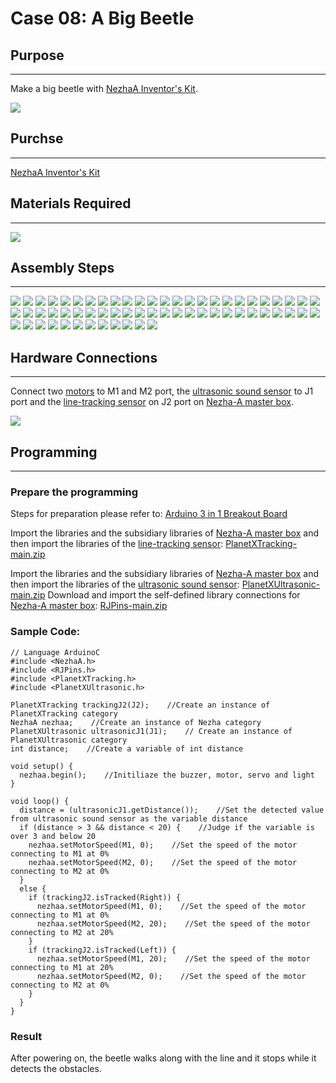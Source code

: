 # Case 08: A Big Beetle

## Purpose
---
Make a big beetle with [NezhaA Inventor's Kit](https://shop.elecfreaks.com/products/elecfreaks-arduino-36-in-1-nezha-a-inventors-kit?_pos=2&_sid=e1dfa3343&_ss=r).

![](https://wiki-media-ef.oss-cn-hongkong.aliyuncs.com/i18n/en/docusaurus-plugin-content-docs/current/arduino/building-blocks/nezhaa-inventors-kit/images/neza-a-case-08-01.png)

## Purchse
---
 [NezhaA Inventor's Kit](https://shop.elecfreaks.com/products/elecfreaks-arduino-36-in-1-nezha-a-inventors-kit?_pos=2&_sid=e1dfa3343&_ss=r)

## Materials Required
---
![](https://wiki-media-ef.oss-cn-hongkong.aliyuncs.com/i18n/en/docusaurus-plugin-content-docs/current/arduino/building-blocks/nezhaa-inventors-kit/images/neza-a-case-08-02.png)

## Assembly Steps
---
![](https://wiki-media-ef.oss-cn-hongkong.aliyuncs.com/i18n/en/docusaurus-plugin-content-docs/current/arduino/building-blocks/nezhaa-inventors-kit/images/neza-a-step-08-01.png)
![](https://wiki-media-ef.oss-cn-hongkong.aliyuncs.com/i18n/en/docusaurus-plugin-content-docs/current/arduino/building-blocks/nezhaa-inventors-kit/images/neza-a-step-08-02.png)
![](https://wiki-media-ef.oss-cn-hongkong.aliyuncs.com/i18n/en/docusaurus-plugin-content-docs/current/arduino/building-blocks/nezhaa-inventors-kit/images/neza-a-step-08-03.png)
![](https://wiki-media-ef.oss-cn-hongkong.aliyuncs.com/i18n/en/docusaurus-plugin-content-docs/current/arduino/building-blocks/nezhaa-inventors-kit/images/neza-a-step-08-04.png)
![](https://wiki-media-ef.oss-cn-hongkong.aliyuncs.com/i18n/en/docusaurus-plugin-content-docs/current/arduino/building-blocks/nezhaa-inventors-kit/images/neza-a-step-08-05.png)
![](https://wiki-media-ef.oss-cn-hongkong.aliyuncs.com/i18n/en/docusaurus-plugin-content-docs/current/arduino/building-blocks/nezhaa-inventors-kit/images/neza-a-step-08-06.png)
![](https://wiki-media-ef.oss-cn-hongkong.aliyuncs.com/i18n/en/docusaurus-plugin-content-docs/current/arduino/building-blocks/nezhaa-inventors-kit/images/neza-a-step-08-07.png)
![](https://wiki-media-ef.oss-cn-hongkong.aliyuncs.com/i18n/en/docusaurus-plugin-content-docs/current/arduino/building-blocks/nezhaa-inventors-kit/images/neza-a-step-08-08.png)
![](https://wiki-media-ef.oss-cn-hongkong.aliyuncs.com/i18n/en/docusaurus-plugin-content-docs/current/arduino/building-blocks/nezhaa-inventors-kit/images/neza-a-step-08-09.png)
![](https://wiki-media-ef.oss-cn-hongkong.aliyuncs.com/i18n/en/docusaurus-plugin-content-docs/current/arduino/building-blocks/nezhaa-inventors-kit/images/neza-a-step-08-10.png)
![](https://wiki-media-ef.oss-cn-hongkong.aliyuncs.com/i18n/en/docusaurus-plugin-content-docs/current/arduino/building-blocks/nezhaa-inventors-kit/images/neza-a-step-08-11.png)
![](https://wiki-media-ef.oss-cn-hongkong.aliyuncs.com/i18n/en/docusaurus-plugin-content-docs/current/arduino/building-blocks/nezhaa-inventors-kit/images/neza-a-step-08-12.png)
![](https://wiki-media-ef.oss-cn-hongkong.aliyuncs.com/i18n/en/docusaurus-plugin-content-docs/current/arduino/building-blocks/nezhaa-inventors-kit/images/neza-a-step-08-13.png)
![](https://wiki-media-ef.oss-cn-hongkong.aliyuncs.com/i18n/en/docusaurus-plugin-content-docs/current/arduino/building-blocks/nezhaa-inventors-kit/images/neza-a-step-08-14.png)
![](https://wiki-media-ef.oss-cn-hongkong.aliyuncs.com/i18n/en/docusaurus-plugin-content-docs/current/arduino/building-blocks/nezhaa-inventors-kit/images/neza-a-step-08-15.png)
![](https://wiki-media-ef.oss-cn-hongkong.aliyuncs.com/i18n/en/docusaurus-plugin-content-docs/current/arduino/building-blocks/nezhaa-inventors-kit/images/neza-a-step-08-16.png)
![](https://wiki-media-ef.oss-cn-hongkong.aliyuncs.com/i18n/en/docusaurus-plugin-content-docs/current/arduino/building-blocks/nezhaa-inventors-kit/images/neza-a-step-08-17.png)
![](https://wiki-media-ef.oss-cn-hongkong.aliyuncs.com/i18n/en/docusaurus-plugin-content-docs/current/arduino/building-blocks/nezhaa-inventors-kit/images/neza-a-step-08-18.png)
![](https://wiki-media-ef.oss-cn-hongkong.aliyuncs.com/i18n/en/docusaurus-plugin-content-docs/current/arduino/building-blocks/nezhaa-inventors-kit/images/neza-a-step-08-19.png)
![](https://wiki-media-ef.oss-cn-hongkong.aliyuncs.com/i18n/en/docusaurus-plugin-content-docs/current/arduino/building-blocks/nezhaa-inventors-kit/images/neza-a-step-08-20.png)
![](https://wiki-media-ef.oss-cn-hongkong.aliyuncs.com/i18n/en/docusaurus-plugin-content-docs/current/arduino/building-blocks/nezhaa-inventors-kit/images/neza-a-step-08-21.png)
![](https://wiki-media-ef.oss-cn-hongkong.aliyuncs.com/i18n/en/docusaurus-plugin-content-docs/current/arduino/building-blocks/nezhaa-inventors-kit/images/neza-a-step-08-22.png)
![](https://wiki-media-ef.oss-cn-hongkong.aliyuncs.com/i18n/en/docusaurus-plugin-content-docs/current/arduino/building-blocks/nezhaa-inventors-kit/images/neza-a-step-08-23.png)
![](https://wiki-media-ef.oss-cn-hongkong.aliyuncs.com/i18n/en/docusaurus-plugin-content-docs/current/arduino/building-blocks/nezhaa-inventors-kit/images/neza-a-step-08-24.png)
![](https://wiki-media-ef.oss-cn-hongkong.aliyuncs.com/i18n/en/docusaurus-plugin-content-docs/current/arduino/building-blocks/nezhaa-inventors-kit/images/neza-a-step-08-25.png)
![](https://wiki-media-ef.oss-cn-hongkong.aliyuncs.com/i18n/en/docusaurus-plugin-content-docs/current/arduino/building-blocks/nezhaa-inventors-kit/images/neza-a-step-08-26.png)
![](https://wiki-media-ef.oss-cn-hongkong.aliyuncs.com/i18n/en/docusaurus-plugin-content-docs/current/arduino/building-blocks/nezhaa-inventors-kit/images/neza-a-step-08-27.png)
![](https://wiki-media-ef.oss-cn-hongkong.aliyuncs.com/i18n/en/docusaurus-plugin-content-docs/current/arduino/building-blocks/nezhaa-inventors-kit/images/neza-a-step-08-28.png)
![](https://wiki-media-ef.oss-cn-hongkong.aliyuncs.com/i18n/en/docusaurus-plugin-content-docs/current/arduino/building-blocks/nezhaa-inventors-kit/images/neza-a-step-08-29.png)
![](https://wiki-media-ef.oss-cn-hongkong.aliyuncs.com/i18n/en/docusaurus-plugin-content-docs/current/arduino/building-blocks/nezhaa-inventors-kit/images/neza-a-step-08-30.png)
![](https://wiki-media-ef.oss-cn-hongkong.aliyuncs.com/i18n/en/docusaurus-plugin-content-docs/current/arduino/building-blocks/nezhaa-inventors-kit/images/neza-a-step-08-31.png)
![](https://wiki-media-ef.oss-cn-hongkong.aliyuncs.com/i18n/en/docusaurus-plugin-content-docs/current/arduino/building-blocks/nezhaa-inventors-kit/images/neza-a-step-08-32.png)
![](https://wiki-media-ef.oss-cn-hongkong.aliyuncs.com/i18n/en/docusaurus-plugin-content-docs/current/arduino/building-blocks/nezhaa-inventors-kit/images/neza-a-step-08-33.png)
![](https://wiki-media-ef.oss-cn-hongkong.aliyuncs.com/i18n/en/docusaurus-plugin-content-docs/current/arduino/building-blocks/nezhaa-inventors-kit/images/neza-a-step-08-34.png)
![](https://wiki-media-ef.oss-cn-hongkong.aliyuncs.com/i18n/en/docusaurus-plugin-content-docs/current/arduino/building-blocks/nezhaa-inventors-kit/images/neza-a-step-08-35.png)
![](https://wiki-media-ef.oss-cn-hongkong.aliyuncs.com/i18n/en/docusaurus-plugin-content-docs/current/arduino/building-blocks/nezhaa-inventors-kit/images/neza-a-step-08-36.png)
![](https://wiki-media-ef.oss-cn-hongkong.aliyuncs.com/i18n/en/docusaurus-plugin-content-docs/current/arduino/building-blocks/nezhaa-inventors-kit/images/neza-a-step-08-37.png)
![](https://wiki-media-ef.oss-cn-hongkong.aliyuncs.com/i18n/en/docusaurus-plugin-content-docs/current/arduino/building-blocks/nezhaa-inventors-kit/images/neza-a-step-08-38.png)
![](https://wiki-media-ef.oss-cn-hongkong.aliyuncs.com/i18n/en/docusaurus-plugin-content-docs/current/arduino/building-blocks/nezhaa-inventors-kit/images/neza-a-step-08-39.png)
![](https://wiki-media-ef.oss-cn-hongkong.aliyuncs.com/i18n/en/docusaurus-plugin-content-docs/current/arduino/building-blocks/nezhaa-inventors-kit/images/neza-a-step-08-40.png)
![](https://wiki-media-ef.oss-cn-hongkong.aliyuncs.com/i18n/en/docusaurus-plugin-content-docs/current/arduino/building-blocks/nezhaa-inventors-kit/images/neza-a-step-08-41.png)
![](https://wiki-media-ef.oss-cn-hongkong.aliyuncs.com/i18n/en/docusaurus-plugin-content-docs/current/arduino/building-blocks/nezhaa-inventors-kit/images/neza-a-step-08-42.png)
![](https://wiki-media-ef.oss-cn-hongkong.aliyuncs.com/i18n/en/docusaurus-plugin-content-docs/current/arduino/building-blocks/nezhaa-inventors-kit/images/neza-a-step-08-43.png)
![](https://wiki-media-ef.oss-cn-hongkong.aliyuncs.com/i18n/en/docusaurus-plugin-content-docs/current/arduino/building-blocks/nezhaa-inventors-kit/images/neza-a-step-08-44.png)
![](https://wiki-media-ef.oss-cn-hongkong.aliyuncs.com/i18n/en/docusaurus-plugin-content-docs/current/arduino/building-blocks/nezhaa-inventors-kit/images/neza-a-step-08-45.png)
![](https://wiki-media-ef.oss-cn-hongkong.aliyuncs.com/i18n/en/docusaurus-plugin-content-docs/current/arduino/building-blocks/nezhaa-inventors-kit/images/neza-a-step-08-46.png)
![](https://wiki-media-ef.oss-cn-hongkong.aliyuncs.com/i18n/en/docusaurus-plugin-content-docs/current/arduino/building-blocks/nezhaa-inventors-kit/images/neza-a-step-08-47.png)
![](https://wiki-media-ef.oss-cn-hongkong.aliyuncs.com/i18n/en/docusaurus-plugin-content-docs/current/arduino/building-blocks/nezhaa-inventors-kit/images/neza-a-step-08-48.png)
![](https://wiki-media-ef.oss-cn-hongkong.aliyuncs.com/i18n/en/docusaurus-plugin-content-docs/current/arduino/building-blocks/nezhaa-inventors-kit/images/neza-a-step-08-49.png)
![](https://wiki-media-ef.oss-cn-hongkong.aliyuncs.com/i18n/en/docusaurus-plugin-content-docs/current/arduino/building-blocks/nezhaa-inventors-kit/images/neza-a-step-08-50.png)
![](https://wiki-media-ef.oss-cn-hongkong.aliyuncs.com/i18n/en/docusaurus-plugin-content-docs/current/arduino/building-blocks/nezhaa-inventors-kit/images/neza-a-step-08-51.png)
![](https://wiki-media-ef.oss-cn-hongkong.aliyuncs.com/i18n/en/docusaurus-plugin-content-docs/current/arduino/building-blocks/nezhaa-inventors-kit/images/neza-a-step-08-52.png)
![](https://wiki-media-ef.oss-cn-hongkong.aliyuncs.com/i18n/en/docusaurus-plugin-content-docs/current/arduino/building-blocks/nezhaa-inventors-kit/images/neza-a-step-08-53.png)
![](https://wiki-media-ef.oss-cn-hongkong.aliyuncs.com/i18n/en/docusaurus-plugin-content-docs/current/arduino/building-blocks/nezhaa-inventors-kit/images/neza-a-step-08-54.png)
![](https://wiki-media-ef.oss-cn-hongkong.aliyuncs.com/i18n/en/docusaurus-plugin-content-docs/current/arduino/building-blocks/nezhaa-inventors-kit/images/neza-a-step-08-55.png)
![](https://wiki-media-ef.oss-cn-hongkong.aliyuncs.com/i18n/en/docusaurus-plugin-content-docs/current/arduino/building-blocks/nezhaa-inventors-kit/images/neza-a-step-08-56.png)
![](https://wiki-media-ef.oss-cn-hongkong.aliyuncs.com/i18n/en/docusaurus-plugin-content-docs/current/arduino/building-blocks/nezhaa-inventors-kit/images/neza-a-step-08-57.png)
![](https://wiki-media-ef.oss-cn-hongkong.aliyuncs.com/i18n/en/docusaurus-plugin-content-docs/current/arduino/building-blocks/nezhaa-inventors-kit/images/neza-a-step-08-58.png)
![](https://wiki-media-ef.oss-cn-hongkong.aliyuncs.com/i18n/en/docusaurus-plugin-content-docs/current/arduino/building-blocks/nezhaa-inventors-kit/images/neza-a-step-08-59.png)
![](https://wiki-media-ef.oss-cn-hongkong.aliyuncs.com/i18n/en/docusaurus-plugin-content-docs/current/arduino/building-blocks/nezhaa-inventors-kit/images/neza-a-step-08-60.png)
![](https://wiki-media-ef.oss-cn-hongkong.aliyuncs.com/i18n/en/docusaurus-plugin-content-docs/current/arduino/building-blocks/nezhaa-inventors-kit/images/neza-a-step-08-61.png)
![](https://wiki-media-ef.oss-cn-hongkong.aliyuncs.com/i18n/en/docusaurus-plugin-content-docs/current/arduino/building-blocks/nezhaa-inventors-kit/images/neza-a-step-08-62.png)



## Hardware Connections
---
Connect two [motors](https://www.elecfreaks.com/geekservo-motor-2kg-compatible-with-lego.html) to M1 and M2 port,  the [ultrasonic sound sensor](https://www.elecfreaks.com/planetx-ultrasonic.html) to J1 port and  the [line-tracking sensor](https://www.elecfreaks.com/planetx-tracking.html) on J2 port on [Nezha-A master box](https://www.elecfreaks.com/arduino-3-in-1-master-control-box.html). 

![](https://wiki-media-ef.oss-cn-hongkong.aliyuncs.com/i18n/en/docusaurus-plugin-content-docs/current/arduino/building-blocks/nezhaa-inventors-kit/images/neza-a-case-08-03.png)

## Programming
---
### Prepare the programming

Steps for preparation please refer to: [Arduino 3 in 1 Breakout Board](https://www.elecfreaks.com/learn-en/Arduino-3-in-1-box/Arduino-3-in-1-box.html)

Import the libraries and the subsidiary libraries of [Nezha-A master box](https://www.elecfreaks.com/arduino-3-in-1-master-control-box.html) and then import the libraries of the [line-tracking sensor](https://www.elecfreaks.com/planetx-tracking.html):  [PlanetXTracking-main.zip](https://github.com/elecfreaks/PlanetXTracking/archive/refs/heads/main.zip)

Import the libraries and the subsidiary libraries of [Nezha-A master box](https://www.elecfreaks.com/arduino-3-in-1-master-control-box.html) and then import the libraries of the [ultrasonic sound sensor](https://www.elecfreaks.com/planetx-ultrasonic.html):  [PlanetXUltrasonic-main.zip](https://github.com/elecfreaks/PlanetXUltrasonic/archive/refs/heads/main.zip)
Download and import the self-defined library connections for [Nezha-A master box](https://www.elecfreaks.com/arduino-3-in-1-master-control-box.html): [RJPins-main.zip](https://github.com/elecfreaks/RJPins/archive/refs/heads/main.zip)

### Sample Code: 

```
// Language ArduinoC
#include <NezhaA.h>
#include <RJPins.h>
#include <PlanetXTracking.h>
#include <PlanetXUltrasonic.h>

PlanetXTracking trackingJ2(J2);    //Create an instance of PlanetXTracking category
NezhaA nezhaa;    //Create an instance of Nezha category
PlanetXUltrasonic ultrasonicJ1(J1);    // Create an instance of PlanetXUltrasonic category
int distance;    //Create a variable of int distance

void setup() {
  nezhaa.begin();    //Initiliaze the buzzer, motor, servo and light
}

void loop() {
  distance = (ultrasonicJ1.getDistance());    //Set the detected value from ultrasonic sound sensor as the variable distance 
  if (distance > 3 && distance < 20) {    //Judge if the variable is over 3 and below 20
    nezhaa.setMotorSpeed(M1, 0);    //Set the speed of the motor connecting to M1 at 0%
    nezhaa.setMotorSpeed(M2, 0);    //Set the speed of the motor connecting to M2 at 0%
  } 
  else {
    if (trackingJ2.isTracked(Right)) {
      nezhaa.setMotorSpeed(M1, 0);    //Set the speed of the motor connecting to M1 at 0%
      nezhaa.setMotorSpeed(M2, 20);    //Set the speed of the motor connecting to M2 at 20%
    }
    if (trackingJ2.isTracked(Left)) {
      nezhaa.setMotorSpeed(M1, 20);    //Set the speed of the motor connecting to M1 at 20%
      nezhaa.setMotorSpeed(M2, 0);    //Set the speed of the motor connecting to M2 at 0%
    }  
  }  
}
```

### Result
After powering on, the beetle walks along with the line and it stops while it detects the obstacles. 
